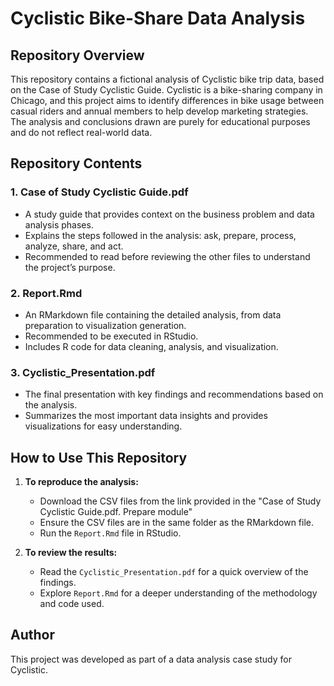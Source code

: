 # Cyclistic Bike-Share Data Analysis

## Repository Overview
This repository contains a fictional analysis of Cyclistic bike trip data, based on the Case of Study Cyclistic Guide. Cyclistic is a bike-sharing company in Chicago, and this project aims to identify differences in bike usage between casual riders and annual members to help develop marketing strategies. The analysis and conclusions drawn are purely for educational purposes and do not reflect real-world data.

## Repository Contents

### 1. **Case of Study Cyclistic Guide.pdf**
- A study guide that provides context on the business problem and data analysis phases.
- Explains the steps followed in the analysis: ask, prepare, process, analyze, share, and act.
- Recommended to read before reviewing the other files to understand the project’s purpose.

### 2. **Report.Rmd**
- An RMarkdown file containing the detailed analysis, from data preparation to visualization generation.
- Recommended to be executed in RStudio.
- Includes R code for data cleaning, analysis, and visualization.

### 3. **Cyclistic_Presentation.pdf**
- The final presentation with key findings and recommendations based on the analysis.
- Summarizes the most important data insights and provides visualizations for easy understanding.


## How to Use This Repository
1. **To reproduce the analysis:**
   - Download the CSV files from the link provided in the "Case of Study Cyclistic Guide.pdf. Prepare module"
   - Ensure the CSV files are in the same folder as the RMarkdown file.
   - Run the `Report.Rmd` file in RStudio.

2. **To review the results:**
   - Read the `Cyclistic_Presentation.pdf` for a quick overview of the findings.
   - Explore `Report.Rmd` for a deeper understanding of the methodology and code used.

## Author
This project was developed as part of a data analysis case study for Cyclistic.


